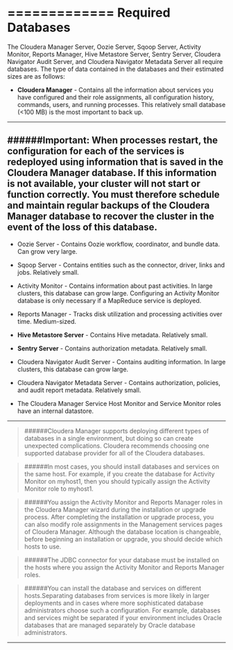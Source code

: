 =============
Required Databases
================

The Cloudera Manager Server, Oozie Server, Sqoop Server, Activity Monitor, Reports Manager, Hive Metastore Server, Sentry Server, Cloudera Navigator Audit Server, and Cloudera Navigator Metadata Server all require databases. The type of data contained in the databases and their estimated sizes are as follows:

* **Cloudera Manager** - Contains all the information about services you have configured and their role assignments, all configuration history, commands, users, and running processes. This relatively small database (<100 MB) is the most important to back up. 

---------------------
######Important: When processes restart, the configuration for each of the services is redeployed using information that is saved in the Cloudera Manager database. If this information is not available, your cluster will not start or function correctly. You must therefore schedule and maintain regular backups of the Cloudera Manager database to recover the cluster in the event of the loss of this database.
--------------------------

* Oozie Server - Contains Oozie workflow, coordinator, and bundle data. Can grow very large.

* Sqoop Server - Contains entities such as the connector, driver, links and jobs. Relatively small.

* Activity Monitor - Contains information about past activities. In large clusters, this database can grow large. Configuring an Activity Monitor database is only necessary if a MapReduce service is deployed.

* Reports Manager - Tracks disk utilization and processing activities over time. Medium-sized.

* **Hive Metastore Server** - Contains Hive metadata. Relatively small.

* **Sentry Server** - Contains authorization metadata. Relatively small.

* Cloudera Navigator Audit Server - Contains auditing information. In large clusters, this database can grow large.

* Cloudera Navigator Metadata Server - Contains authorization, policies, and audit report metadata. Relatively small.

* The Cloudera Manager Service Host Monitor and Service Monitor roles have an internal datastore.

----------
> ######Cloudera Manager supports deploying different types of databases in a single environment, but doing so can create unexpected complications. Cloudera recommends choosing one supported database provider for all of the Cloudera databases.

> ######In most cases, you should install databases and services on the same host. For example, if you create the database for Activity Monitor on myhost1, then you should typically assign the Activity Monitor role to myhost1.

> ######You assign the Activity Monitor and Reports Manager roles in the Cloudera Manager wizard during the installation or upgrade process. After completing the installation or upgrade process, you can also modify role assignments in the Management services pages of Cloudera Manager. Although the database location is changeable, before beginning an installation or upgrade, you should decide which hosts to use. 

> ######The JDBC connector for your database must be installed on the hosts where you assign the Activity Monitor and Reports Manager roles.

> ######You can install the database and services on different hosts.Separating databases from services is more likely in larger deployments and in cases where more sophisticated database administrators choose such a configuration. For example, databases and services might be separated if your environment includes Oracle databases that are managed separately by Oracle database administrators.
------------

